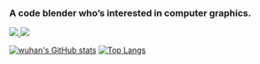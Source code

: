 ### A code blender who’s interested in computer graphics.

<!--
**whwuhan/whwuhan** is a ✨ _special_ ✨ repository because its `README.md` (this file) appears on your GitHub profile.

Here are some ideas to get you started:

- 🔭 I’m currently working on ...
- 🌱 I’m currently learning ...
- 👯 I’m looking to collaborate on ...
- 🤔 I’m looking for help with ...
- 💬 Ask me about ...
- 📫 How to reach me: ...
- 😄 Pronouns: ...
- ⚡ Fun fact: ...
-->

<p align="left">
   <a href="https://github.com/whwuhan">
      <img src="https://github-readme-stats.vercel.app/api?username=whwuhan&theme=tokyonight&show_icons=true&count_private=true&layout=compact" />
      <img src="https://github-readme-stats.vercel.app/api/top-langs?username=whwuhan&layout=compact" />
   </a>
</p>


[![wuhan's GitHub stats](https://github-readme-stats.vercel.app/api?username=whwuhan&theme=tokyonight&show_icons=true&count_private=true&layout=compact)](https://github.com/whwuhan)
[![Top Langs](https://github-readme-stats.vercel.app/api/top-langs?username=whwuhan&layout=compact)](https://github.com/whwuhan)


